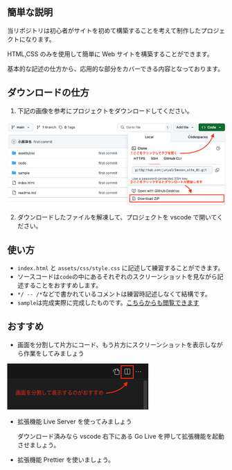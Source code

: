 ## 簡単な説明

当リポジトリは初心者がサイトを初めて構築することを考えて制作したプロジェクトになります。

HTML,CSS のみを使用して簡単に Web サイトを構築することができます。

基本的な記述の仕方から、応用的な部分をカバーできる内容となっております。

## ダウンロードの仕方

1. 下記の画像を参考にプロジェクトをダウンロードしてください。

![イメージの説明](./code/desc/image.png)

2. ダウンロードしたファイルを解凍して、プロジェクトを vscode で開いてください。

## 使い方

- `index.html` と `assets/css/style.css` に記述して練習することができます。
- ソースコードは`code`の中にあるそれぞれのスクリーンショットを見ながら記述することをおすすめします。
- `*/ -- /*`などで書かれているコメントは練習時記述しなくて結構です。
- `sample`は完成実際に完成したものです。[こちらからも閲覧できます](https://lesson-site-01.vercel.app/)

## おすすめ

- 画面を分割して片方にコード、もう片方にスクリーンショットを表示しながら作業をしてみましょう

![画面分割についての説明](./code/desc/image2.png)

- 拡張機能 Live Server を使ってみましょう

  ダウンロード済みなら vscode 右下にある Go Live を押して拡張機能を起動させましょう。

- 拡張機能 Prettier を使いましょう。
